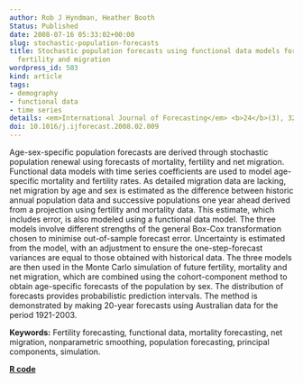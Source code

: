 ```yaml
---
author: Rob J Hyndman, Heather Booth
Status: Published
date: 2008-07-16 05:33:02+00:00
slug: stochastic-population-forecasts
title: Stochastic population forecasts using functional data models for mortality,
  fertility and migration
wordpress_id: 503
kind: article
tags:
- demography
- functional data
- time series
details: <em>International Journal of Forecasting</em> <b>24</b>(3), 323-342
doi: 10.1016/j.ijforecast.2008.02.009
---
```


Age-sex-specific population forecasts are derived through stochastic population renewal using forecasts of mortality, fertility and net migration. Functional data models with time series coefficients are used to model age-specific mortality and fertility rates. As detailed migration data are lacking, net migration by age and sex is estimated as the difference between historic annual population data and successive populations one year ahead derived from a projection using fertility and mortality data. This estimate, which includes error, is also modeled using a functional data model. The three models involve different strengths of the general Box-Cox transformation chosen to minimise out-of-sample forecast error. Uncertainty is estimated from the model, with an adjustment to ensure the one-step-forecast variances are equal to those obtained with historical data. The three models are then used in the Monte Carlo simulation of future fertility, mortality and net migration, which are combined using the cohort-component method to obtain age-specific forecasts of the population by sex. The distribution of forecasts provides probabilistic prediction intervals. The method is demonstrated by making 20-year forecasts using Australian data for the period 1921-2003.

**Keywords:** Fertility forecasting, functional data, mortality forecasting, net migration, nonparametric smoothing, population forecasting, principal components, simulation.

**[R code](http://github.com/robjhyndman/demography)**
